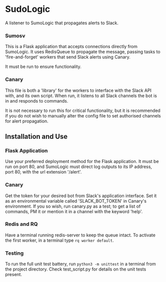 # SudoLogic
A listener to SumoLogic that propagates alerts to Slack.

### Sumosv
This is a Flask application that accepts connections directly from SumoLogic. It uses RedisQueue to propagate the message, passing tasks to 'fire-and-forget' workers that send Slack alerts using Canary.

It must be run to ensure functionality.

### Canary
This file is both a 'library' for the workers to interface with the Slack API with, and its own script. When run, it listens to all Slack channels the bot is in and responds to commands.

It is not necessary to run this for critical functionality, but it is recommended if you do not wish to manually alter the config file to set authorised channels for alert propagation.

## **Installation and Use**

### Flask Application
Use your preferred deployment method for the Flask application. It must be run on port 80, and SumoLogic must direct log outputs to its IP address, port 80, with the url extension '/alert'.

### Canary
Get the token for your desired bot from Slack's application interface. Set it as an environmental variable called 'SLACK_BOT_TOKEN' in Canary's environment. If you so wish, run canary.py as a test; to get a list of commands, PM it or mention it in a channel with the keyword 'help'.

### Redis and RQ
Have a terminal running redis-server to keep the queue intact. To activate the first worker, in a terminal type ```rq worker default```.

### Testing
To run the full unit test battery, run ```python3 -m unittest``` in a terminal from the project directory. Check test_script.py for details on the unit tests present.